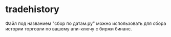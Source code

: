 # tradehistory
Файл под названием "сбор по датам.py" можно использовать для сбора истории торговли по вашему апи-ключу с биржи бинанс. 
